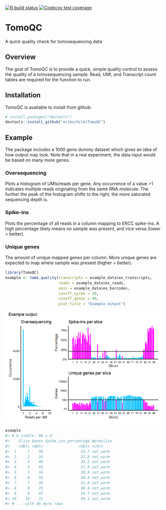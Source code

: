 
<!-- badges: start -->

[![R build
status](https://github.com/erikschild/TomoQC/workflows/R-CMD-check/badge.svg)](https://github.com/erikschild/TomoQC/actions)
[![Codecov test
coverage](https://codecov.io/gh/erikschild/TomoQC/branch/master/graph/badge.svg)](https://codecov.io/gh/erikschild/TomoQC?branch=master)
<!-- badges: end -->

# TomoQC

A quick quality check for tomosequencing data

## Overview

The goal of TomoQC is to provide a quick, simple quality control to
assess the quality of a tomosequencing sample. Read, UMI, and Transcript
count tables are required for the function to run.

## Installation

TomoQC is available to install from github:

``` r
# install.packages("devtools")
devtools::install_github("erikschild/TomoQC")
```

## Example

The package includes a 1000 gene dummy dataset which gives an idea of
how output may look. Note that in a real experiment, the data input
would be based on many more genes.

### Oversequencing

Plots a histogram of UMIs/reads per gene. Any occurrence of a value \>1
indicates multiple reads originating from the same RNA molecule. The
further the peak of the histogram shifts to the right, the more
saturated sequencing depth is.

### Spike-ins

Plots the percentage of all reads in a column mapping to ERCC spike-ins.
A high percentage likely means no sample was present, and vice versa
(lower = better).

### Unique genes

The amount of unique mapped genes per column. More unique genes are
expected to map where sample was present (higher = better).

``` r
library(TomoQC)
example <- tomo_quality(transcripts = example_data$ex_transcripts,
                        reads = example_data$ex_reads,
                        umis = example_data$ex_barcodes,
                        cutoff_spike = 20,
                        cutoff_genes = 90,
                        plot_title = "Example output")
```

![](man/figures/README-example-1.png)<!-- -->

``` r
example
#> # A tibble: 96 x 4
#>    Slice Genes Spike_ins_percentage Wormslice
#>    <dbl> <dbl>                <dbl> <chr>    
#>  1     1    38                 53.7 not_worm 
#>  2     2    34                 57.8 not_worm 
#>  3     3    49                 33.5 not_worm 
#>  4     4    43                 51.0 not_worm 
#>  5     5    34                 38.8 not_worm 
#>  6     6    33                 60.4 not_worm 
#>  7     7    34                 51.8 not_worm 
#>  8     8    25                 68.4 not_worm 
#>  9     9    47                 54.7 not_worm 
#> 10    10    22                 69.1 not_worm 
#> # ... with 86 more rows
```
